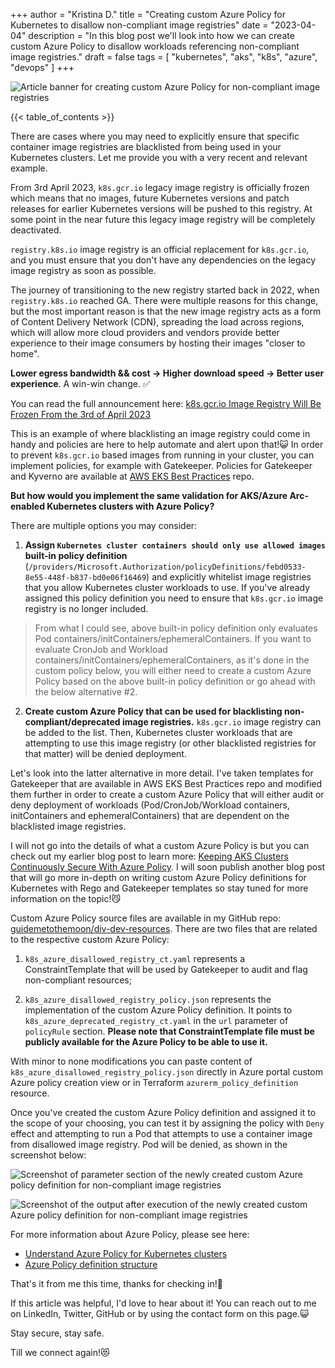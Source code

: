 +++
author = "Kristina D."
title = "Creating custom Azure Policy for Kubernetes to disallow non-compliant image registries"
date = "2023-04-04"
description = "In this blog post we'll look into how we can create custom Azure Policy to disallow workloads referencing non-compliant image registries."
draft = false
tags = [
    "kubernetes",
    "aks",
    "k8s",
    "azure",
    "devops"
]
+++

![Article banner for creating custom Azure Policy for non-compliant image registries](../../images/k8s_registry_azpolicy/k8s_deprecated_registry_azpolicy_banner.png)

{{< table_of_contents >}}

There are cases where you may need to explicitly ensure that specific container image registries are blacklisted from being used in your Kubernetes clusters. Let me provide you with a very recent and relevant example.

From 3rd April 2023, ```k8s.gcr.io``` legacy image registry is officially frozen which means that no images, future Kubernetes versions and patch releases for earlier Kubernetes versions will be pushed to this registry. At some point in the near future this legacy image registry will be completely deactivated.

```registry.k8s.io``` image registry is an official replacement for ```k8s.gcr.io```, and you must ensure that you don't have any dependencies on the legacy image registry as soon as possible.

The journey of transitioning to the new registry started back in 2022, when ```registry.k8s.io``` reached GA. There were multiple reasons for this change, but the most important reason is that the new image registry acts as a form of Content Delivery Network (CDN), spreading the load across regions, which will allow more cloud providers and vendors provide better experience to their image consumers by hosting their images "closer to home". 

**Lower egress bandwidth && cost -> Higher download speed -> Better user experience**. A win-win change. ✅ 

You can read the full announcement here: [k8s.gcr.io Image Registry Will Be Frozen From the 3rd of April 2023](https://kubernetes.io/blog/2023/02/06/k8s-gcr-io-freeze-announcement/)

This is an example of where blacklisting an image registry could come in handy and policies are here to help automate and alert upon that!😺 In order to prevent ```k8s.gcr.io``` based images from running in your cluster, you can implement policies, for example with Gatekeeper. Policies for Gatekeeper and Kyverno are available at [AWS EKS Best Practices](https://github.com/aws/aws-eks-best-practices/tree/master/policies/k8s-registry-deprecation) repo.

**But how would you implement the same validation for AKS/Azure Arc-enabled Kubernetes clusters with Azure Policy?**

There are multiple options you may consider:

1. **Assign ```Kubernetes cluster containers should only use allowed images``` built-in policy definition** (```/providers/Microsoft.Authorization/policyDefinitions/febd0533-8e55-448f-b837-bd0e06f16469```) and explicitly whitelist image registries that you allow Kubernetes cluster workloads to use. If you've already assigned this policy definition you need to ensure that ```k8s.gcr.io``` image registry is no longer included. 

> From what I could see, above built-in policy definition only evaluates Pod containers/initContainers/ephemeralContainers. If you want to evaluate CronJob and Workload containers/initContainers/ephemeralContainers, as it's done in the custom policy below, you will either need to create a custom Azure Policy based on the above built-in policy definition or go ahead with the below alternative #2.

2. **Create custom Azure Policy that can be used for blacklisting non-compliant/deprecated image registries.** ```k8s.gcr.io``` image registry can be added to the list. Then, Kubernetes cluster workloads that are attempting to use this image registry (or other blacklisted registries for that matter) will be denied deployment. 

Let's look into the latter alternative in more detail. I've taken templates for Gatekeeper that are available in AWS EKS Best Practices repo and modified them further in order to create a custom Azure Policy that will either audit or deny deployment of workloads (Pod/CronJob/Workload containers, initContainers and ephemeralContainers) that are dependent on the blacklisted image registries.

I will not go into the details of what a custom Azure Policy is but you can check out my earlier blog post to learn more: [Keeping AKS Clusters Continuously Secure With Azure Policy](https://kristhecodingunicorn.com/post/aks_azure_policy/). I will soon publish another blog post that will go more in-depth on writing custom Azure Policy definitions for Kubernetes with Rego and Gatekeeper templates so stay tuned for more information on the topic!😼

Custom Azure Policy source files are available in my GitHub repo: [guidemetothemoon/div-dev-resources](https://github.com/guidemetothemoon/div-dev-resources/tree/main/help-resources/kubernetes/azure-policy/k8s_disallowed_image_registries). There are two files that are related to the respective custom Azure Policy:

1. ```k8s_azure_disallowed_registry_ct.yaml``` represents a ConstraintTemplate that will be used by Gatekeeper to audit and flag non-compliant resources;

2. ```k8s_azure_disallowed_registry_policy.json``` represents the implementation of the custom Azure Policy definition. It points to ```k8s_azure_deprecated_registry_ct.yaml``` in the ```url``` parameter of ```policyRule``` section. **Please note that ConstraintTemplate file must be publicly available for the Azure Policy to be able to use it.**

With minor to none modifications you can paste content of ```k8s_azure_disallowed_registry_policy.json``` directly in Azure portal custom Azure policy creation view or in Terraform ```azurerm_policy_definition``` resource.

Once you've created the custom Azure Policy definition and assigned it to the scope of your choosing, you can test it by assigning the policy with ```Deny``` effect and attempting to run a Pod that attempts to use a container image from disallowed image registry. Pod will be denied, as shown in the screenshot below:

![Screenshot of parameter section of the newly created custom Azure policy definition for non-compliant image registries](../../images/k8s_registry_azpolicy/k8s_registry_azpolicy_params.png)

![Screenshot of the output after execution of the newly created custom Azure policy definition for non-compliant image registries](../../images/k8s_registry_azpolicy/k8s_deprecated_registry_azpolicy_output.png)

For more information about Azure Policy, please see here: 

* [Understand Azure Policy for Kubernetes clusters](https://learn.microsoft.com/en-us/azure/governance/policy/concepts/policy-for-kubernetes)
* [Azure Policy definition structure](https://learn.microsoft.com/en-us/azure/governance/policy/concepts/definition-structure)

That's it from me this time, thanks for checking in!💖

If this article was helpful, I'd love to hear about it! You can reach out to me on LinkedIn, Twitter, GitHub or by using the contact form on this page.😺

Stay secure, stay safe.

Till we connect again!😻